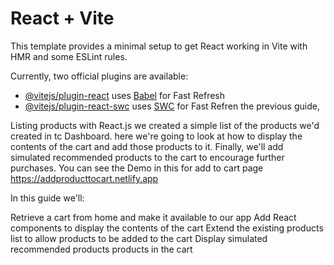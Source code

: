 # React + Vite

This template provides a minimal setup to get React working in Vite with HMR and some ESLint rules.

Currently, two official plugins are available:

- [@vitejs/plugin-react](https://github.com/vitejs/vite-plugin-react/blob/main/packages/plugin-react/README.md) uses [Babel](https://babeljs.io/) for Fast Refresh
- [@vitejs/plugin-react-swc](https://github.com/vitejs/vite-plugin-react-swc) uses [SWC](https://swc.rs/) for Fast Refren the previous guide,

 Listing products with React.js we created a simple list of the products we'd created in tc Dashboard. here we're going to look at how to display the contents of the cart and add those products to it. Finally, we'll add simulated recommended products to the cart to encourage further purchases.
 You can see the Demo in this for add to cart page https://addproducttocart.netlify.app

In this guide we'll:

Retrieve a cart from home and make it available to our app
Add React components to display the contents of the cart
Extend the existing products list to allow products to be added to the cart
Display simulated recommended products products in the cart
